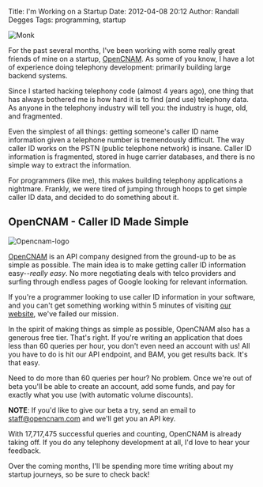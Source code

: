 Title: I'm Working on a Startup
Date: 2012-04-08 20:12
Author: Randall Degges
Tags: programming, startup


![Monk][]

For the past several months, I've been working with some really great friends of
mine on a startup, [OpenCNAM][]. As some of you know, I have a lot of experience
doing telephony development: primarily building large backend systems.

Since I started hacking telephony code (almost 4 years ago), one thing that has
always bothered me is how hard it is to find (and use) telephony data. As anyone
in the telephony industry will tell you: the industry is huge, old, and
fragmented.

Even the simplest of all things: getting someone's caller ID name information
given a telephone number is tremendously difficult. The way caller ID works on
the PSTN (public telephone network) is insane. Caller ID information is
fragmented, stored in huge carrier databases, and there is no simple way to
extract the information.

For programmers (like me), this makes building telephony applications a
nightmare. Frankly, we were tired of jumping through hoops to get simple caller
ID data, and decided to do something about it.


## OpenCNAM - Caller ID Made Simple

![Opencnam-logo][]

[OpenCNAM][1] is an API company designed from the ground-up to be as simple as
possible. The main idea is to make getting caller ID information easy--*really
easy*. No more negotiating deals with telco providers and surfing through
endless pages of Google looking for relevant information.

If you're a programmer looking to use caller ID information in your software,
and you can't get something working within 5 minutes of visiting [our
website][], we've failed our mission.

In the spirit of making things as simple as possible, OpenCNAM also has a
generous free tier. That's right. If you're writing an application that does
less than 60 queries per hour, you don't even need an account with us! All you
have to do is hit our API endpoint, and BAM, you get results back. It's that
easy.

Need to do more than 60 queries per hour? No problem. Once we're out of beta
you'll be able to create an account, add some funds, and pay for exactly what
you use (with automatic volume discounts). 

**NOTE**: If you'd like to give our beta a try, send an email to
[staff@opencnam.com][] and we'll get you an API key.

With 17,717,475 successful queries and counting, OpenCNAM is already taking off.
If you do any telephony development at all, I'd love to hear your feedback.

Over the coming months, I'll be spending more time writing about my startup
journeys, so be sure to check back!


  [Monk]: ./images/116559130-1-monk.jpg.scaled696.jpg
  [OpenCNAM]: http://www.opencnam.com/ "OpenCNAM - Caller ID Simplified"
  [Opencnam-logo]: http://getfile6.posterous.com/getfile/files.posterous.com/temp-2012-04-08/yhJaDEuIiuhHreesIDJAJHCCzwJhdBfohxCszykGwtpnmFGJFCxfzHuetlxm/opencnam-logo.png.scaled696.png
  [1]: http://www.opencnam.com/ "OpenCNAM - Caller ID Made Simple"
  [our website]: http://www.opencnam.com/ "OpenCNAM"
  [staff@opencnam.com]: mailto:staff@opencnam.com
